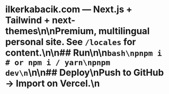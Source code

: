 # ilkerkabacik.com — Next.js + Tailwind + next-themes\n\nPremium, multilingual personal site. See `/locales` for content.\n\n## Run\n\n```bash\npnpm i # or npm i / yarn\npnpm dev\n```\n\n## Deploy\nPush to GitHub → Import on Vercel.\n